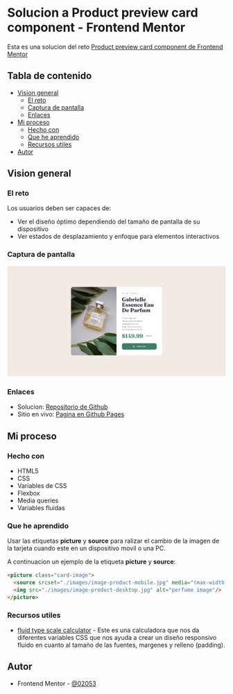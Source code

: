 # Solucion a Product preview card component - Frontend Mentor

Esta es una solucion del reto [Product preview card component de Frontend Mentor](https://www.frontendmentor.io/challenges/product-preview-card-component-GO7UmttRfa)
## Tabla de contenido

- [Vision general](#vision-general)
  - [El reto](#el-reto)
  - [Captura de pantalla](#captura-de-pantalla)
  - [Enlaces](#enlaces)
- [Mi proceso](#mi-proceso)
  - [Hecho con](#hecho-con)
  - [Que he aprendido](#que-he-aprendido)
  - [Recursos utiles](#recursos-utiles)
- [Autor](#autor)

## Vision general
### El reto

Los usuarios deben ser capaces de:

- Ver el diseño óptimo dependiendo del tamaño de pantalla de su dispositivo
- Ver estados de desplazamiento y enfoque para elementos interactivos
### Captura de pantalla

![captura de pantalla del reto de Frontend menter](./Frontend-Mentor-Product-preview-card-component.png)

### Enlaces

- Solucion: [Repositorio de Github](https://github.com/02053/frontend-mentor-card-preview)
- Sitio en vivo: [Pagina en Github Pages](https://02053.github.io/frontend-mentor-card-preview/)

## Mi proceso

### Hecho con

- HTML5
- CSS
- Variables de CSS
- Flexbox
- Media queries
- Variables fluidas

### Que he aprendido

Usar las etiquetas **picture** y **source** para ralizar el cambio de la imagen de la tarjeta cuando este en un dispositivo movil o una PC.

A continuacion un ejemplo de la etiqueta **picture** y **source**:

```html
<picture class="card-image">
  <source srcset="./images/image-product-mobile.jpg" media="(max-width:756px)"/>
  <img src="./images/image-product-desktop.jpg" alt="perfume image"/>
</picture>
```

### Recursos utiles

- [fluid type scale calculator](https://utopia.fyi/type/calculator/?c=320,17,1.2,1500,20,1.333,6,2,&s=0.75|0.5|0.25,1.5|2|3|4|6,s-l&g=s,l,xl,12) - Este es una calculadora que nos da diferentes variables CSS que nos ayuda a crear un diseño responsivo fluido en cuanto al tamaño de las fuentes, margenes y relleno (padding).

## Autor

- Frontend Mentor - [@02053](https://www.frontendmentor.io/profile/02053)
